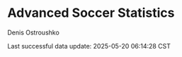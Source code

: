 # Advanced Soccer Statistics
Denis Ostroushko

<!-- gfm -->

Last successful data update: 2025-05-20 06:14:28 CST
